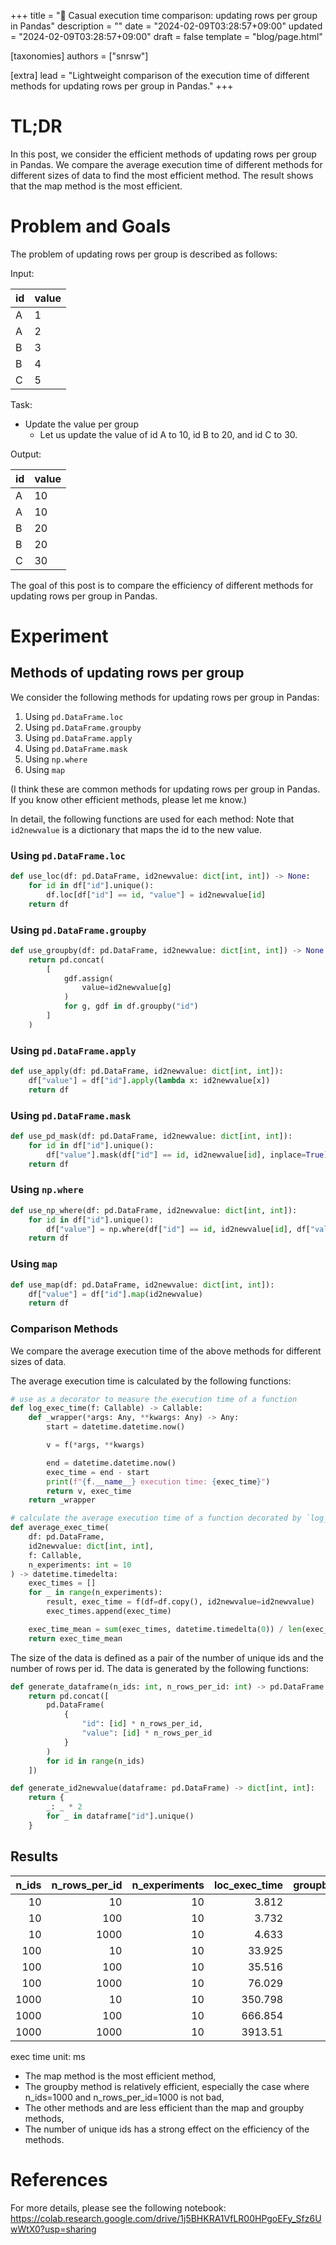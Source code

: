 +++
title = "🍉 Casual execution time comparison: updating rows per group in Pandas"
description = ""
date = "2024-02-09T03:28:57+09:00"
updated = "2024-02-09T03:28:57+09:00"
draft = false
template = "blog/page.html"

[taxonomies]
authors = ["snrsw"]

[extra]
lead = "Lightweight comparison of the execution time of different methods for updating rows per group in Pandas."
+++

# TL;DR

In this post, we consider the efficient methods of updating rows per group in Pandas. We compare the average execution time of different methods for different sizes of data to find the most efficient method.
The result shows that the map method is the most efficient.

# Problem and Goals

The problem of updating rows per group is described as follows:

Input:

|id|value|
|---|---|
|A|1|
|A|2|
|B|3|
|B|4|
|C|5|

Task:
- Update the value per group
  - Let us update the value of id A to 10, id B to 20, and id C to 30.

Output:

|id|value|
|---|---|
|A|10|
|A|10|
|B|20|
|B|20|
|C|30|


The goal of this post is to compare the efficiency of different methods for updating rows per group in Pandas.

# Experiment

## Methods of updating rows per group

We consider the following methods for updating rows per group in Pandas:

1. Using `pd.DataFrame.loc`
2. Using `pd.DataFrame.groupby`
3. Using `pd.DataFrame.apply`
4. Using `pd.DataFrame.mask`
5. Using `np.where`
6. Using `map`

(I think these are common methods for updating rows per group in Pandas. If you know other efficient methods, please let me know.)

In detail, the following functions are used for each method: Note that `id2newvalue` is a dictionary that maps the id to the new value.

### Using `pd.DataFrame.loc`

```python
def use_loc(df: pd.DataFrame, id2newvalue: dict[int, int]) -> None:
    for id in df["id"].unique():
        df.loc[df["id"] == id, "value"] = id2newvalue[id]
    return df
```

### Using `pd.DataFrame.groupby`

```python
def use_groupby(df: pd.DataFrame, id2newvalue: dict[int, int]) -> None:
    return pd.concat(
        [
            gdf.assign(
                value=id2newvalue[g]
            )
            for g, gdf in df.groupby("id")
        ]
    )
```

### Using `pd.DataFrame.apply`

```python
def use_apply(df: pd.DataFrame, id2newvalue: dict[int, int]):
    df["value"] = df["id"].apply(lambda x: id2newvalue[x])
    return df
```

### Using `pd.DataFrame.mask`

```python
def use_pd_mask(df: pd.DataFrame, id2newvalue: dict[int, int]):
    for id in df["id"].unique():
        df["value"].mask(df["id"] == id, id2newvalue[id], inplace=True)
    return df
```

### Using `np.where`

```python
def use_np_where(df: pd.DataFrame, id2newvalue: dict[int, int]):
    for id in df["id"].unique():
        df["value"] = np.where(df["id"] == id, id2newvalue[id], df["value"])
    return df
```

### Using `map`

```python
def use_map(df: pd.DataFrame, id2newvalue: dict[int, int]):
    df["value"] = df["id"].map(id2newvalue)
    return df
```

### Comparison Methods

We compare the average execution time of the above methods for different sizes of data.

The average execution time is calculated by the following functions:

```python
# use as a decorator to measure the execution time of a function
def log_exec_time(f: Callable) -> Callable:
    def _wrapper(*args: Any, **kwargs: Any) -> Any:
        start = datetime.datetime.now()

        v = f(*args, **kwargs)

        end = datetime.datetime.now()
        exec_time = end - start
        print(f"{f.__name__} execution time: {exec_time}")
        return v, exec_time
    return _wrapper

# calculate the average execution time of a function decorated by `log_exec_time`
def average_exec_time(
    df: pd.DataFrame,
    id2newvalue: dict[int, int],
    f: Callable,
    n_experiments: int = 10
) -> datetime.timedelta:
    exec_times = []
    for _ in range(n_experiments):
        result, exec_time = f(df=df.copy(), id2newvalue=id2newvalue)
        exec_times.append(exec_time)

    exec_time_mean = sum(exec_times, datetime.timedelta(0)) / len(exec_times)
    return exec_time_mean

```

The size of the data is defined as a pair of the number of unique ids and the number of rows per id. The data is generated by the following functions:

```python
def generate_dataframe(n_ids: int, n_rows_per_id: int) -> pd.DataFrame:
    return pd.concat([
        pd.DataFrame(
            {
                "id": [id] * n_rows_per_id,
                "value": [id] * n_rows_per_id
            }
        )
        for id in range(n_ids)
    ])
```

```python
def generate_id2newvalue(dataframe: pd.DataFrame) -> dict[int, int]:
    return {
        _: _ * 2
        for _ in dataframe["id"].unique()
    }
```

## Results

|   n_ids |   n_rows_per_id |   n_experiments |   loc_exec_time |   groupby_exec_time |   apply_exec_time |   pd_mask_exec_time |   np_where_exec_time |   map_exec_time |
|--------:|----------------:|---------------:|----------------:|--------------------:|------------------:|--------------------:|---------------------:|----------------:|
|      10 |              10 |             10 |           3.812 |               3.743 |             1.484 |               7.325 |                3.185 |           0.936 |
|      10 |             100 |             10 |           3.732 |               3.8   |             3.968 |               8.65  |                4.157 |           1.705 |
|      10 |            1000 |             10 |           4.633 |               4.506 |            30.338 |               6.556 |                2.888 |           1.148 |
|     100 |              10 |             10 |          33.925 |              23.513 |             3.502 |              74.271 |               43.083 |           1.748 |
|     100 |             100 |             10 |          35.516 |              24.792 |            30.606 |              67.025 |               25.866 |           1.969 |
|     100 |            1000 |             10 |          76.029 |              31.685 |           416.172 |              88.715 |               52.532 |           4.256 |
|    1000 |              10 |             10 |         350.798 |             275.204 |            31.261 |             718.937 |              241.797 |           6.976 |
|    1000 |             100 |             10 |         666.854 |             331.496 |           299.176 |             960.2   |              524.357 |           8.438 |
|    1000 |            1000 |             10 |        3913.51  |             385.758 |          3289.46  |            3783.44  |             4967.53  |          30.878 |

exec time unit: ms


- The map method is the most efficient method,
- The groupby method is relatively efficient, especially the case where n_ids=1000 and n_rows_per_id=1000 is not bad,
- The other methods and are less efficient than the map and groupby methods,
- The number of unique ids has a strong effect on the efficiency of the methods.

# References

For more details, please see the following notebook: https://colab.research.google.com/drive/1j5BHKRA1VfLR00HPgoEFy_Sfz6UwWtX0?usp=sharing

